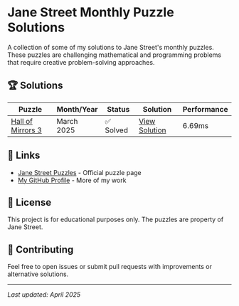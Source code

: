 # Jane Street Monthly Puzzle Solutions

A collection of some of my solutions to Jane Street's monthly puzzles. These puzzles are challenging mathematical and programming problems that require creative problem-solving approaches.

## 🏆 Solutions

| Puzzle | Month/Year | Status | Solution | Performance |
|--------|------------|--------|----------|-------------|
| [Hall of Mirrors 3](2025/march-hall-of-mirrors-3/) | March 2025 | ✅ Solved | [View Solution](2025/march-hall-of-mirrors-3/src/main.rs) | 6.69ms |

## 🔗 Links

- [Jane Street Puzzles](https://www.janestreet.com/puzzles/) - Official puzzle page
- [My GitHub Profile](https://github.com/swultcode) - More of my work

## 📝 License

This project is for educational purposes only. The puzzles are property of Jane Street.

## 🤝 Contributing

Feel free to open issues or submit pull requests with improvements or alternative solutions.

---

*Last updated: April 2025*

